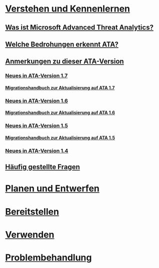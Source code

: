 # [Verstehen und Kennenlernen](what-is-ata.md)
## [Was ist Microsoft Advanced Threat Analytics?](what-is-ata.md)
## [Welche Bedrohungen erkennt ATA?](ata-threats.md)
## [Anmerkungen zu dieser ATA-Version](ata-release-notes.md)
### [Neues in ATA-Version 1.7](whats-new-version-1.7.md)
#### [Migrationshandbuch zur Aktualisierung auf ATA 1.7](ata-update-1.7-migration-guide.md)
### [Neues in ATA-Version 1.6](whats-new-version-1.6.md)
#### [Migrationshandbuch zur Aktualisierung auf ATA 1.6](ata-update-1.6-migration-guide.md)
### [Neues in ATA-Version 1.5](whats-new-version-1.5.md)
#### [Migrationshandbuch zur Aktualisierung auf ATA 1.5](ata-update-1.5-migration-guide.md)
### [Neues in ATA-Version 1.4](whats-new-version-1.4.md)
## [Häufig gestellte Fragen](ata-technical-faq.md)
# [Planen und Entwerfen](/advanced-threat-analytics/plan-design/ata-architecture)
# [Bereitstellen](/advanced-threat-analytics/deploy-use/preinstall-ata)
# [Verwenden](/advanced-threat-analytics/deploy-use/operate-ata)
# [Problembehandlung](/advanced-threat-analytics/troubleshoot/troubleshooting-ata-known-errors)


<!--HONumber=Oct16_HO5-->


